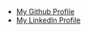 - [My Github Profile](https://github.com/anova-sarkar)
- [My LinkedIn Profile](www.linkedin.com/in/anova-sarkar-04a7b3321)
